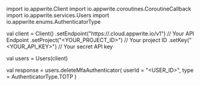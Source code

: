 import io.appwrite.Client
import io.appwrite.coroutines.CoroutineCallback
import io.appwrite.services.Users
import io.appwrite.enums.AuthenticatorType

val client = Client()
    .setEndpoint("https://<REGION>.cloud.appwrite.io/v1") // Your API Endpoint
    .setProject("<YOUR_PROJECT_ID>") // Your project ID
    .setKey("<YOUR_API_KEY>") // Your secret API key

val users = Users(client)

val response = users.deleteMfaAuthenticator(
    userId = "<USER_ID>",
    type =  AuthenticatorType.TOTP
)
